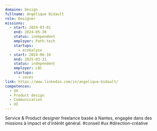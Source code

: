 ```yaml
---
domaine: Design
fullname: Angélique Bidault
role: Designer
missions:
  - start: 2024-03-01
    end: 2024-05-30
    status: independent
    employer: Path-tech
    startups:
      - ecobalyse
  - start: 2024-06-10
    end: 2025-03-31
    status: independent
    employer: LBC
    startups:
      - seves
link: https://www.linkedin.com/in/angelique-bidault/
competences:
  - UX
  - Product design
  - Communication
  - UI
---
```

Service & Product designer freelance basée à Nantes, engagée dans des missions à impact et d'intérêt général. #conseil #ux #direction-créative
